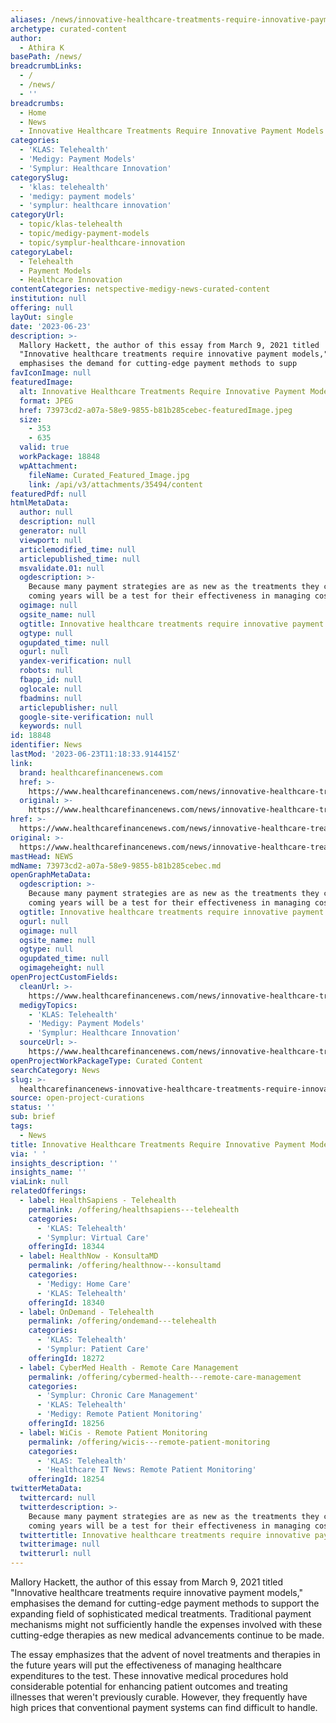```yaml
---
aliases: /news/innovative-healthcare-treatments-require-innovative-payment-models
archetype: curated-content
author:
  - Athira K
basePath: /news/
breadcrumbLinks:
  - /
  - /news/
  - ''
breadcrumbs:
  - Home
  - News
  - Innovative Healthcare Treatments Require Innovative Payment Models
categories:
  - 'KLAS: Telehealth'
  - 'Medigy: Payment Models'
  - 'Symplur: Healthcare Innovation'
categorySlug:
  - 'klas: telehealth'
  - 'medigy: payment models'
  - 'symplur: healthcare innovation'
categoryUrl:
  - topic/klas-telehealth
  - topic/medigy-payment-models
  - topic/symplur-healthcare-innovation
categoryLabel:
  - Telehealth
  - Payment Models
  - Healthcare Innovation
contentCategories: netspective-medigy-news-curated-content
institution: null
offering: null
layOut: single
date: '2023-06-23'
description: >-
  Mallory Hackett, the author of this essay from March 9, 2021 titled
  "Innovative healthcare treatments require innovative payment models,"
  emphasises the demand for cutting-edge payment methods to supp
favIconImage: null
featuredImage:
  alt: Innovative Healthcare Treatments Require Innovative Payment Models
  format: JPEG
  href: 73973cd2-a07a-58e9-9855-b81b285cebec-featuredImage.jpeg
  size:
    - 353
    - 635
  valid: true
  workPackage: 18848
  wpAttachment:
    fileName: Curated_Featured_Image.jpg
    link: /api/v3/attachments/35494/content
featuredPdf: null
htmlMetaData:
  author: null
  description: null
  generator: null
  viewport: null
  articlemodified_time: null
  articlepublished_time: null
  msvalidate.01: null
  ogdescription: >-
    Because many payment strategies are as new as the treatments they cover, the
    coming years will be a test for their effectiveness in managing costs.
  ogimage: null
  ogsite_name: null
  ogtitle: Innovative healthcare treatments require innovative payment models
  ogtype: null
  ogupdated_time: null
  ogurl: null
  yandex-verification: null
  robots: null
  fbapp_id: null
  oglocale: null
  fbadmins: null
  articlepublisher: null
  google-site-verification: null
  keywords: null
id: 18848
identifier: News
lastMod: '2023-06-23T11:18:33.914415Z'
link:
  brand: healthcarefinancenews.com
  href: >-
    https://www.healthcarefinancenews.com/news/innovative-healthcare-treatments-require-innovative-payment-models
  original: >-
    https://www.healthcarefinancenews.com/news/innovative-healthcare-treatments-require-innovative-payment-models
href: >-
  https://www.healthcarefinancenews.com/news/innovative-healthcare-treatments-require-innovative-payment-models
original: >-
  https://www.healthcarefinancenews.com/news/innovative-healthcare-treatments-require-innovative-payment-models
mastHead: NEWS
mdName: 73973cd2-a07a-58e9-9855-b81b285cebec.md
openGraphMetaData:
  ogdescription: >-
    Because many payment strategies are as new as the treatments they cover, the
    coming years will be a test for their effectiveness in managing costs.
  ogtitle: Innovative healthcare treatments require innovative payment models
  ogurl: null
  ogimage: null
  ogsite_name: null
  ogtype: null
  ogupdated_time: null
  ogimageheight: null
openProjectCustomFields:
  cleanUrl: >-
    https://www.healthcarefinancenews.com/news/innovative-healthcare-treatments-require-innovative-payment-models
  medigyTopics:
    - 'KLAS: Telehealth'
    - 'Medigy: Payment Models'
    - 'Symplur: Healthcare Innovation'
  sourceUrl: >-
    https://www.healthcarefinancenews.com/news/innovative-healthcare-treatments-require-innovative-payment-models
openProjectWorkPackageType: Curated Content
searchCategory: News
slug: >-
  healthcarefinancenews-innovative-healthcare-treatments-require-innovative-payment-models
source: open-project-curations
status: ''
sub: brief
tags:
  - News
title: Innovative Healthcare Treatments Require Innovative Payment Models
via: ' '
insights_description: ''
insights_name: ''
viaLink: null
relatedOfferings:
  - label: HealthSapiens - Telehealth
    permalink: /offering/healthsapiens---telehealth
    categories:
      - 'KLAS: Telehealth'
      - 'Symplur: Virtual Care'
    offeringId: 18344
  - label: HealthNow - KonsultaMD
    permalink: /offering/healthnow---konsultamd
    categories:
      - 'Medigy: Home Care'
      - 'KLAS: Telehealth'
    offeringId: 18340
  - label: OnDemand - Telehealth
    permalink: /offering/ondemand---telehealth
    categories:
      - 'KLAS: Telehealth'
      - 'Symplur: Patient Care'
    offeringId: 18272
  - label: CyberMed Health - Remote Care Management
    permalink: /offering/cybermed-health---remote-care-management
    categories:
      - 'Symplur: Chronic Care Management'
      - 'KLAS: Telehealth'
      - 'Medigy: Remote Patient Monitoring'
    offeringId: 18256
  - label: WiCis - Remote Patient Monitoring
    permalink: /offering/wicis---remote-patient-monitoring
    categories:
      - 'KLAS: Telehealth'
      - 'Healthcare IT News: Remote Patient Monitoring'
    offeringId: 18254
twitterMetaData:
  twittercard: null
  twitterdescription: >-
    Because many payment strategies are as new as the treatments they cover, the
    coming years will be a test for their effectiveness in managing costs.
  twittertitle: Innovative healthcare treatments require innovative payment models
  twitterimage: null
  twitterurl: null
---
```

<p>Mallory Hackett, the author of this essay from March 9, 2021 titled "Innovative healthcare treatments require innovative payment models," emphasises the demand for cutting-edge payment methods to support the expanding field of sophisticated medical treatments. Traditional payment mechanisms might not sufficiently handle the expenses involved with these cutting-edge therapies as new medical advancements continue to be made.</p><p>The essay emphasizes that the advent of novel treatments and therapies in the future years will put the effectiveness of managing healthcare expenditures to the test. These innovative medical procedures hold considerable potential for enhancing patient outcomes and treating illnesses that weren't previously curable. However, they frequently have high prices that conventional payment systems can find difficult to handle.</p>